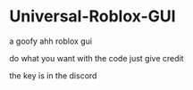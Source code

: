 # Universal-Roblox-GUI
a goofy ahh roblox gui
</p>
do what you want with the code just give credit </p>
the key is in the discord
